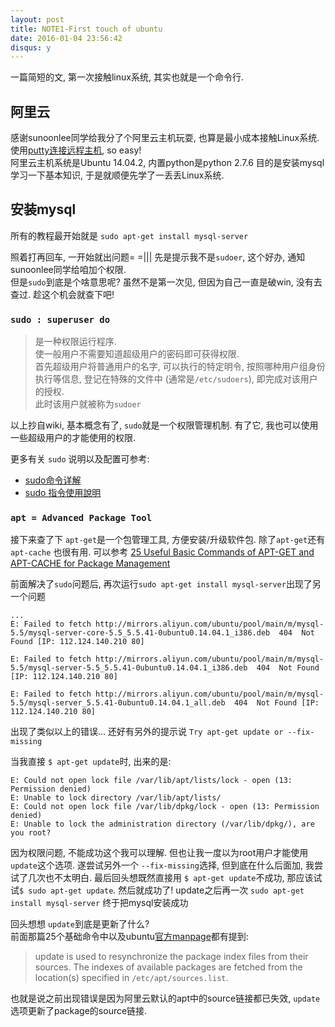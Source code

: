 ```yaml
---
layout: post
title: NOTE1-First touch of ubuntu
date: 2016-01-04 23:56:42
disqus: y
---
```


一篇简短的文, 第一次接触linux系统, 其实也就是一个命令行.

## 阿里云
感谢sunoonlee同学给我分了个阿里云主机玩耍, 也算是最小成本接触Linux系统. 
使用[putty连接远程主机](https://help.aliyun.com/knowledge_detail/5974573.html), so easy!  
阿里云主机系统是Ubuntu 14.04.2, 内置python是python 2.7.6
目的是安装mysql学习一下基本知识, 于是就顺便先学了一丢丢Linux系统.

## 安装mysql
所有的教程最开始就是 `sudo apt-get install mysql-server`  

照着打再回车, 一开始就出问题= =||| 先是提示我不是`sudoer`, 这个好办, 通知sunoonlee同学给咱加个权限.  
但是`sudo`到底是个啥意思呢? 虽然不是第一次见, 但因为自己一直是破win, 没有去查过. 趁这个机会就查下吧!

### `sudo : superuser do`
> 是一种权限运行程序.  
> 使一般用户不需要知道超级用户的密码即可获得权限.  
> 首先超级用户将普通用户的名字, 可以执行的特定明令, 按照哪种用户组身份执行等信息, 登记在特殊的文件中 (通常是`/etc/sudoers`), 即完成对该用户的授权.  
> 此时该用户就被称为`sudoer`  

以上抄自wiki, 基本概念有了, `sudo`就是一个权限管理机制. 有了它, 我也可以使用一些超级用户的才能使用的权限.

更多有关 `sudo` 说明以及配置可参考:  
+ [sudo命令详解](http://www.linux178.com/linux/sudo.html)  
+ [sudo 指令使用說明](http://note.drx.tw/2008/01/linuxsudo.html)  

### `apt = Advanced Package Tool`
接下来查了下 `apt-get`是一个包管理工具, 方便安装/升级软件包. 除了`apt-get`还有`apt-cache` 也很有用. 
可以参考 [25 Useful Basic Commands of APT-GET and APT-CACHE for Package Management](http://www.tecmint.com/useful-basic-commands-of-apt-get-and-apt-cache-for-package-management/)

前面解决了`sudo`问题后, 再次运行`sudo apt-get install mysql-server`出现了另一个问题

```
...
E: Failed to fetch http://mirrors.aliyun.com/ubuntu/pool/main/m/mysql-5.5/mysql-server-core-5.5_5.5.41-0ubuntu0.14.04.1_i386.deb  404  Not Found [IP: 112.124.140.210 80]

E: Failed to fetch http://mirrors.aliyun.com/ubuntu/pool/main/m/mysql-5.5/mysql-server-5.5_5.5.41-0ubuntu0.14.04.1_i386.deb  404  Not Found [IP: 112.124.140.210 80]

E: Failed to fetch http://mirrors.aliyun.com/ubuntu/pool/main/m/mysql-5.5/mysql-server_5.5.41-0ubuntu0.14.04.1_all.deb  404  Not Found [IP: 112.124.140.210 80]
```

出现了类似以上的错误... 还好有另外的提示说 `Try apt-get update or --fix-missing`  

当我直接 `$ apt-get update`时, 出来的是:

```
E: Could not open lock file /var/lib/apt/lists/lock - open (13: Permission denied)
E: Unable to lock directory /var/lib/apt/lists/
E: Could not open lock file /var/lib/dpkg/lock - open (13: Permission denied)
E: Unable to lock the administration directory (/var/lib/dpkg/), are you root?
```

因为权限问题, 不能成功这个我可以理解. 
但也让我一度以为root用户才能使用 `update`这个选项. 
遂尝试另外一个 `--fix-missing`选择, 但到底在什么后面加, 我尝试了几次也不太明白. 
最后回头想既然直接用 `$ apt-get update`不成功, 那应该试试`$ sudo apt-get update`. 然后就成功了!
update之后再一次 `sudo apt-get install mysql-server` 终于把mysql安装成功

回头想想 `update`到底是更新了什么?  
前面那篇25个基础命令中以及ubuntu[官方manpage](http://manpages.ubuntu.com/manpages/jaunty/man8/apt-get.8.html)都有提到:

> update is used to resynchronize the package index files from their sources. 
> The indexes of available packages are fetched from the location(s) specified in `/etc/apt/sources.list`.  

也就是说之前出现错误是因为阿里云默认的apt中的source链接都已失效, `update`选项更新了package的source链接.

